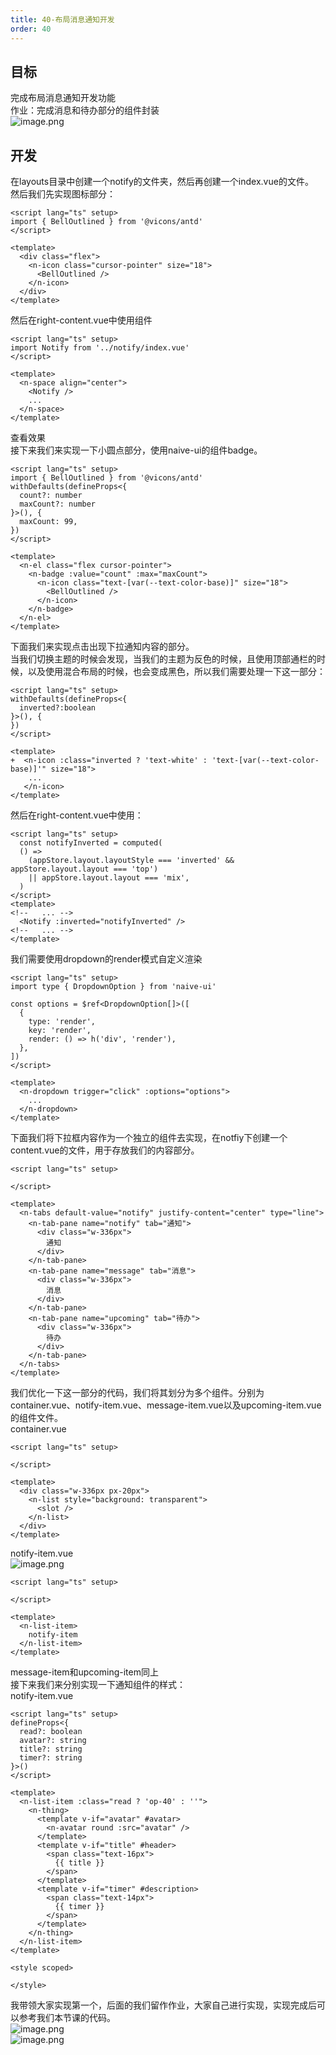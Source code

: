 ```yaml
---
title: 40-布局消息通知开发
order: 40
---
```


<a name="vQWrT"></a>
## 目标
完成布局消息通知开发功能<br />作业：完成消息和待办部分的组件封装<br />![image.png](https://cdn.nlark.com/yuque/0/2022/png/10377041/1670136373143-0abd94cc-0bf7-4875-834f-d28d1bb8256d.png#averageHue=%233e3f42&clientId=ucaa923d9-4c77-4&from=paste&height=692&id=ub62ff95f&name=image.png&originHeight=692&originWidth=750&originalType=binary&ratio=1&rotation=0&showTitle=false&size=56736&status=done&style=none&taskId=ue69743e5-0d18-4496-800f-0e22a9370ac&title=&width=750)
<a name="iVIMt"></a>
## 开发
在layouts目录中创建一个notify的文件夹，然后再创建一个index.vue的文件。<br />然后我们先实现图标部分：
```vue
<script lang="ts" setup>
import { BellOutlined } from '@vicons/antd'
</script>

<template>
  <div class="flex">
    <n-icon class="cursor-pointer" size="18">
      <BellOutlined />
    </n-icon>
  </div>
</template>

```
然后在right-content.vue中使用组件
```vue
<script lang="ts" setup>
import Notify from '../notify/index.vue'
</script>

<template>
  <n-space align="center">
    <Notify />
  	...
  </n-space>
</template>

```
查看效果<br />接下来我们来实现一下小圆点部分，使用naive-ui的组件badge。
```vue
<script lang="ts" setup>
import { BellOutlined } from '@vicons/antd'
withDefaults(defineProps<{
  count?: number
  maxCount?: number
}>(), {
  maxCount: 99,
})
</script>

<template>
  <n-el class="flex cursor-pointer">
    <n-badge :value="count" :max="maxCount">
      <n-icon class="text-[var(--text-color-base)]" size="18">
        <BellOutlined />
      </n-icon>
    </n-badge>
  </n-el>
</template>
```
下面我们来实现点击出现下拉通知内容的部分。<br />当我们切换主题的时候会发现，当我们的主题为反色的时候，且使用顶部通栏的时候，以及使用混合布局的时候，也会变成黑色，所以我们需要处理一下这一部分：
```vue
<script lang="ts" setup>
withDefaults(defineProps<{
  inverted?:boolean
}>(), {
})
</script>

<template>
+  <n-icon :class="inverted ? 'text-white' : 'text-[var(--text-color-base)]'" size="18">
  	...
   </n-icon>
</template>
```
然后在right-content.vue中使用：
```vue
<script lang="ts" setup>
  const notifyInverted = computed(
  () =>
    (appStore.layout.layoutStyle === 'inverted' && appStore.layout.layout === 'top')
    || appStore.layout.layout === 'mix',
  )
</script>
<template>
<!--   ... -->
  <Notify :inverted="notifyInverted" />
<!--   ... -->
</template>
```

我们需要使用dropdown的render模式自定义渲染
```vue
<script lang="ts" setup>
import type { DropdownOption } from 'naive-ui'

const options = $ref<DropdownOption[]>([
  {
    type: 'render',
    key: 'render',
    render: () => h('div', 'render'),
  },
])
</script>

<template>
  <n-dropdown trigger="click" :options="options">
    ...
  </n-dropdown>
</template>

```
下面我们将下拉框内容作为一个独立的组件去实现，在notfiy下创建一个content.vue的文件，用于存放我们的内容部分。
```vue
<script lang="ts" setup>

</script>

<template>
  <n-tabs default-value="notify" justify-content="center" type="line">
    <n-tab-pane name="notify" tab="通知">
      <div class="w-336px">
        通知
      </div>
    </n-tab-pane>
    <n-tab-pane name="message" tab="消息">
      <div class="w-336px">
        消息
      </div>
    </n-tab-pane>
    <n-tab-pane name="upcoming" tab="待办">
      <div class="w-336px">
        待办
      </div>
    </n-tab-pane>
  </n-tabs>
</template>

```
我们优化一下这一部分的代码，我们将其划分为多个组件。分别为container.vue、notify-item.vue、message-item.vue以及upcoming-item.vue的组件文件。<br />container.vue
```vue
<script lang="ts" setup>

</script>

<template>
  <div class="w-336px px-20px">
    <n-list style="background: transparent">
      <slot />
    </n-list>
  </div>
</template>
```
notify-item.vue<br />![image.png](https://cdn.nlark.com/yuque/0/2022/png/10377041/1670151451443-ea17e7d3-155a-46c9-a912-88db1ab65445.png#averageHue=%23414145&clientId=ucaa923d9-4c77-4&from=paste&height=722&id=u6c978529&name=image.png&originHeight=722&originWidth=734&originalType=binary&ratio=1&rotation=0&showTitle=false&size=56841&status=done&style=none&taskId=u67b20e8b-219e-4940-aa6a-1278dfe80d1&title=&width=734)
```vue
<script lang="ts" setup>

</script>

<template>
  <n-list-item>
    notify-item
  </n-list-item>
</template>
```
message-item和upcoming-item同上<br />接下来我们来分别实现一下通知组件的样式：<br />notify-item.vue
```vue
<script lang="ts" setup>
defineProps<{
  read?: boolean
  avatar?: string
  title?: string
  timer?: string
}>()
</script>

<template>
  <n-list-item :class="read ? 'op-40' : ''">
    <n-thing>
      <template v-if="avatar" #avatar>
        <n-avatar round :src="avatar" />
      </template>
      <template v-if="title" #header>
        <span class="text-16px">
          {{ title }}
        </span>
      </template>
      <template v-if="timer" #description>
        <span class="text-14px">
          {{ timer }}
        </span>
      </template>
    </n-thing>
  </n-list-item>
</template>

<style scoped>

</style>

```
我带领大家实现第一个，后面的我们留作作业，大家自己进行实现，实现完成后可以参考我们本节课的代码。<br />![image.png](https://cdn.nlark.com/yuque/0/2022/png/10377041/1670151465129-d8d9bc4a-f83e-440c-8031-cb55b432e278.png#averageHue=%234b4b4f&clientId=ucaa923d9-4c77-4&from=paste&height=708&id=u78eb5179&name=image.png&originHeight=708&originWidth=724&originalType=binary&ratio=1&rotation=0&showTitle=false&size=63006&status=done&style=none&taskId=u431b9ff2-347e-4908-9102-e3609964eb5&title=&width=724)<br />![image.png](https://cdn.nlark.com/yuque/0/2022/png/10377041/1670151478739-b4e84325-cd16-4b71-8889-4305dc9e8149.png#averageHue=%2348484d&clientId=ucaa923d9-4c77-4&from=paste&height=800&id=ue775cc9a&name=image.png&originHeight=800&originWidth=738&originalType=binary&ratio=1&rotation=0&showTitle=false&size=77373&status=done&style=none&taskId=u3705bbe2-397d-4c41-bfa6-a2e2c7b6621&title=&width=738)

